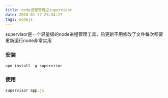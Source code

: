 ```yaml
---
title: node进程管理之supervisor
date: 2018-01-27 23:54:17
tags: nodejs
---
```


supervisor是一个轻量级的node进程管理工具，热更新不用修改了文件每次都要重新运行node非常实用

### 安装

```js
npm install -g supervisor
```

### 使用

```js
supervisor app.js
```

